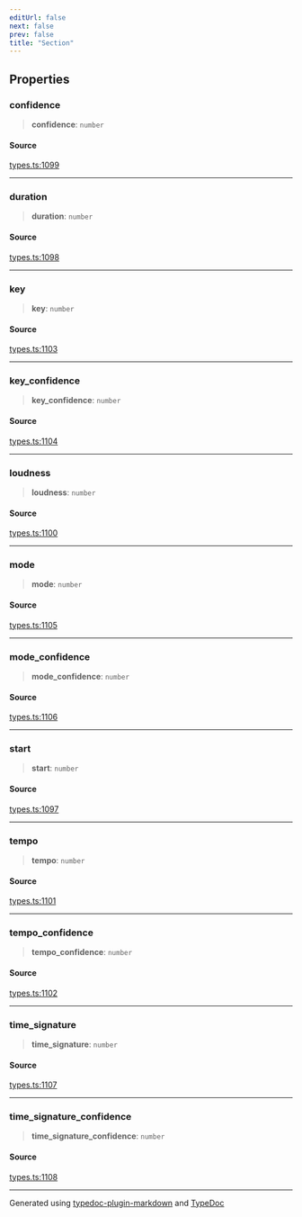 ```yaml
---
editUrl: false
next: false
prev: false
title: "Section"
---
```


## Properties

### confidence

> **confidence**: `number`

#### Source

[types.ts:1099](https://github.com/fostertheweb/spotify-web-sdk/blob/e412602/src/types.ts#L1099)

***

### duration

> **duration**: `number`

#### Source

[types.ts:1098](https://github.com/fostertheweb/spotify-web-sdk/blob/e412602/src/types.ts#L1098)

***

### key

> **key**: `number`

#### Source

[types.ts:1103](https://github.com/fostertheweb/spotify-web-sdk/blob/e412602/src/types.ts#L1103)

***

### key\_confidence

> **key\_confidence**: `number`

#### Source

[types.ts:1104](https://github.com/fostertheweb/spotify-web-sdk/blob/e412602/src/types.ts#L1104)

***

### loudness

> **loudness**: `number`

#### Source

[types.ts:1100](https://github.com/fostertheweb/spotify-web-sdk/blob/e412602/src/types.ts#L1100)

***

### mode

> **mode**: `number`

#### Source

[types.ts:1105](https://github.com/fostertheweb/spotify-web-sdk/blob/e412602/src/types.ts#L1105)

***

### mode\_confidence

> **mode\_confidence**: `number`

#### Source

[types.ts:1106](https://github.com/fostertheweb/spotify-web-sdk/blob/e412602/src/types.ts#L1106)

***

### start

> **start**: `number`

#### Source

[types.ts:1097](https://github.com/fostertheweb/spotify-web-sdk/blob/e412602/src/types.ts#L1097)

***

### tempo

> **tempo**: `number`

#### Source

[types.ts:1101](https://github.com/fostertheweb/spotify-web-sdk/blob/e412602/src/types.ts#L1101)

***

### tempo\_confidence

> **tempo\_confidence**: `number`

#### Source

[types.ts:1102](https://github.com/fostertheweb/spotify-web-sdk/blob/e412602/src/types.ts#L1102)

***

### time\_signature

> **time\_signature**: `number`

#### Source

[types.ts:1107](https://github.com/fostertheweb/spotify-web-sdk/blob/e412602/src/types.ts#L1107)

***

### time\_signature\_confidence

> **time\_signature\_confidence**: `number`

#### Source

[types.ts:1108](https://github.com/fostertheweb/spotify-web-sdk/blob/e412602/src/types.ts#L1108)

***

Generated using [typedoc-plugin-markdown](https://www.npmjs.com/package/typedoc-plugin-markdown) and [TypeDoc](https://typedoc.org/)
